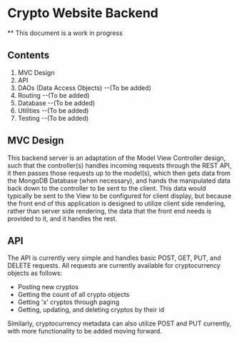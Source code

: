 # Crypto Website Backend

\*\* This document is a work in progress

## Contents

1. MVC Design
2. API
3. DAOs (Data Access Objects) --(To be added)
4. Routing --(To be added)
5. Database --(To be added)
6. Utilities --(To be added)
7. Testing --(To be added)

## MVC Design

This backend server is an adaptation of the Model View Controller design, such that the controller(s) handles
incoming requests through the REST API, it then passes those requests up to the model(s), which then gets
data from the MongoDB Database (when necessary), and hands the manipulated data back down to the controller
to be sent to the client. This data would typically be sent to the View to be configured for client display,
but because the front end of this application is designed to utilize client side rendering, rather than server
side rendering, the data that the front end needs is provided to it, and it handles the rest.

## API

The API is currently very simple and handles basic POST, GET, PUT, and DELETE requests. All requests are
currently available for cryptocurrency objects as follows:

- Posting new cryptos
- Getting the count of all crypto objects
- Getting 'x' cryptos through paging
- Getting, updating, and deleting cryptos by their id

Similarly, cryptocurrency metadata can also utilize POST and PUT currently, with more functionality to be
added moving forward.
